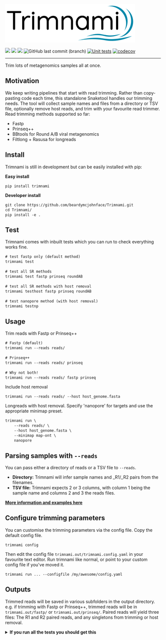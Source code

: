 ![](trimnami.png)

[![](https://img.shields.io/static/v1?label=CLI&message=Snaketool&color=blueviolet)](https://github.com/beardymcjohnface/Snaketool)
[![](https://img.shields.io/static/v1?label=Licence&message=MIT&color=black)](https://opensource.org/license/mit/)
[![](https://img.shields.io/static/v1?label=Install%20with&message=PIP&color=success)](https://pypi.org/project/trimnami/)
![GitHub last commit (branch)](https://img.shields.io/github/last-commit/beardymcjohnface/Trimnami/main)
[![Unit tests](https://github.com/beardymcjohnface/Trimnami/actions/workflows/python-app.yml/badge.svg)](https://github.com/beardymcjohnface/Trimnami/actions/workflows/python-app.yml)
[![codecov](https://codecov.io/gh/beardymcjohnface/Trimnami/branch/main/graph/badge.svg?token=E0w8zHLLDq)](https://codecov.io/gh/beardymcjohnface/Trimnami)


---

Trim lots of metagenomics samples all at once.

## Motivation

We keep writing pipelines that start with read trimming.
Rather than copy-pasting code each time,
this standalone Snaketool handles our trimming needs.
The tool will collect sample names and files from a directory or TSV file,
optionally remove host reads, and trim with your favourite read trimmer.
Read trimming methods supported so far:

- Fastp
- Prinseq++
- BBtools for Round A/B viral metagenomics
- Filtlong + Rasusa for longreads

## Install

Trimnami is still in development but can be easily installed with pip:
 
__Easy install__

```shell
pip install trimnami
```

__Developer install__
```shell
git clone https://github.com/beardymcjohnface/Trimnami.git
cd Trimnami/
pip install -e .
```

## Test

Trimnami comes with inbuilt tests which you can run to check everything works fine.

```shell
# test fastp only (default method)
trimnami test

# test all SR methods
trimnami test fastp prinseq roundAB

# test all SR methods with host removal
trimnami testhost fastp prinseq roundAB

# test nanopore method (with host removal)
trimnami testnp
```

## Usage

Trim reads with Fastp or Prinseq++

```shell
# Fastp (default)
trimnami run --reads reads/

# Prinseq++
trimnami run --reads reads/ prinseq

# Why not both!
trimnami run --reads reads/ fastp prinseq
```

Include host removal

```shell
trimnami run --reads reads/ --host host_genome.fasta
```

Longreads with host removal.
Specify 'nanopore' for targets and use the appropriate minimap preset.

```shell
trimnami run \
    --reads reads/ \
    --host host_genome.fasta \
    --minimap map-ont \
    nanopore
```

## Parsing samples with `--reads`

You can pass either a directory of reads or a TSV file to `--reads`.
 - __Directory:__ Trimnami will infer sample names and \_R1/\_R2 pairs from the filenames.
 - __TSV file:__ Trimnami expects 2 or 3 columns, with column 1 being the sample name and columns 2 and 3 the reads files.

__[More information and examples here](https://gist.github.com/beardymcjohnface/bb161ba04ae1042299f48a4849e917c8#file-readme-md)__

## Configure trimming parameters

You can customise the trimming parameters via the config file.
Copy the default config file.

```shell
trimnami config
```

Then edit the config file `trimnami.out/trimnami.config.yaml` in your favourite text editor.
Run trimnami like normal, or point to your custom config file if you've moved it.

```shell
trimnami run ... --configfile /my/awesome/config.yaml
```

## Outputs

Trimmed reads will be saved in various subfolders in the output directory.
e.g. if trimming with Fastp or Prinseq++, 
trimmed reads will be in `trimnami.out/fastp/` or `trimnami.out/prinseq/`.
Paired reads will yield three files: 
The R1 and R2 paired reads, and any singletons from trimming or host removal.


<details>
    <summary><b>If you run all the tests you should get this</b></summary>

```text
trimnami.out/
├── fastp
│   ├── A13-04-182-06_TAGCTT.host_rm.paired.R1.fastq.gz
│   ├── A13-04-182-06_TAGCTT.host_rm.paired.R2.fastq.gz
│   ├── A13-04-182-06_TAGCTT.host_rm.paired.S.fastq.gz
│   ├── A13-04-182-06_TAGCTT.paired.R1.fastq.gz
│   ├── A13-04-182-06_TAGCTT.paired.R2.fastq.gz
│   ├── A13-04-182-06_TAGCTT.paired.S.fastq.gz
│   ├── A13-12-250-06_GGCTAC.host_rm.paired.R1.fastq.gz
│   ├── A13-12-250-06_GGCTAC.host_rm.paired.R2.fastq.gz
│   ├── A13-12-250-06_GGCTAC.host_rm.paired.S.fastq.gz
│   ├── A13-12-250-06_GGCTAC.paired.R1.fastq.gz
│   ├── A13-12-250-06_GGCTAC.paired.R2.fastq.gz
│   ├── A13-12-250-06_GGCTAC.paired.S.fastq.gz
│   ├── A13-135-177-06_AGTTCC.host_rm.single.fastq.gz
│   └── A13-135-177-06_AGTTCC.single.fastq.gz
├── nanopore
│   ├── SRR7947171.host_rm.single.fastq.gz
│   └── SRR7947176.host_rm.single.fastq.gz
├── prinseq
│   ├── A13-04-182-06_TAGCTT.host_rm.paired.R1.fastq.gz
│   ├── A13-04-182-06_TAGCTT.host_rm.paired.R2.fastq.gz
│   ├── A13-04-182-06_TAGCTT.host_rm.paired.S.fastq.gz
│   ├── A13-04-182-06_TAGCTT.paired.R1.fastq.gz
│   ├── A13-04-182-06_TAGCTT.paired.R2.fastq.gz
│   ├── A13-04-182-06_TAGCTT.paired.S.fastq.gz
│   ├── A13-12-250-06_GGCTAC.host_rm.paired.R1.fastq.gz
│   ├── A13-12-250-06_GGCTAC.host_rm.paired.R2.fastq.gz
│   ├── A13-12-250-06_GGCTAC.host_rm.paired.S.fastq.gz
│   ├── A13-12-250-06_GGCTAC.paired.R1.fastq.gz
│   ├── A13-12-250-06_GGCTAC.paired.R2.fastq.gz
│   ├── A13-12-250-06_GGCTAC.paired.S.fastq.gz
│   ├── A13-135-177-06_AGTTCC.host_rm.single.fastq.gz
│   └── A13-135-177-06_AGTTCC.single.fastq.gz
└── roundAB
    ├── A13-04-182-06_TAGCTT.host_rm.paired.R1.fastq.gz
    ├── A13-04-182-06_TAGCTT.host_rm.paired.R2.fastq.gz
    ├── A13-04-182-06_TAGCTT.host_rm.paired.S.fastq.gz
    ├── A13-04-182-06_TAGCTT.paired.R1.fastq.gz
    ├── A13-04-182-06_TAGCTT.paired.R2.fastq.gz
    ├── A13-04-182-06_TAGCTT.paired.S.fastq.gz
    ├── A13-12-250-06_GGCTAC.host_rm.paired.R1.fastq.gz
    ├── A13-12-250-06_GGCTAC.host_rm.paired.R2.fastq.gz
    ├── A13-12-250-06_GGCTAC.host_rm.paired.S.fastq.gz
    ├── A13-12-250-06_GGCTAC.paired.R1.fastq.gz
    ├── A13-12-250-06_GGCTAC.paired.R2.fastq.gz
    ├── A13-12-250-06_GGCTAC.paired.S.fastq.gz
    ├── A13-135-177-06_AGTTCC.host_rm.single.fastq.gz
    └── A13-135-177-06_AGTTCC.single.fastq.gz

```

</details>


